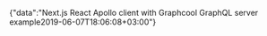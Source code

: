 {"data":"Next.js React Apollo client with Graphcool GraphQL server example2019-06-07T18:06:08+03:00"}
